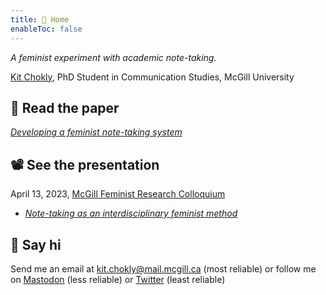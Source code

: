```yaml
---
title: 📝 Home
enableToc: false
---
```


*A feminist experiment with academic note-taking.*

[Kit Chokly](https://kitchokly.com), PhD Student in Communication Studies, McGill University

## 📖 Read the paper

*[Developing a feminist note-taking system](@1%20Developing%20a%20feminist%20note-taking%20system.md)*

## 📽️ See the presentation

April 13, 2023, [McGill Feminist Research Colloquium](https://frcmcgill.blogspot.com/p/2023-schedule-and-abstracts.html)

* *[Note-taking as an interdisciplinary feminist method](!1%20Note-taking%20as%20an%20interdisciplinary%20feminist%20method.md)*

## 👋 Say hi

Send me an email at kit.chokly@mail.mcgill.ca (most reliable) or follow me on [Mastodon](https://zirk.us/@kitchokly) (less reliable) or [Twitter](https://twitter.com/kitchokly) (least reliable)
